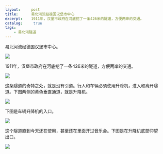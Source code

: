 ```yaml
---
layout:     post
title:      易北河流经德国汉堡市中心
excerpt:    1911年，汉堡市政府在河底挖了一条426米的隧道，方便两岸的交通。
catalog: 	 true
tags:
    - 易北河隧道
---
```

易北河流经德国汉堡市中心。

![](https://pic.imgdb.cn/item/66b60a0fd9c307b7e9c4abd6.webp)

1911年，汉堡市政府在河底挖了一条426米的隧道，方便两岸的交通。

![](https://pic.imgdb.cn/item/66b60a46d9c307b7e9c4e6d6.webp)

这条隧道的奇特之处，就是没有引道。行人和车辆必须使用升降机，进入和离开隧道。下图两侧的黄色垂直通道，就是升降机。

![](https://pic.imgdb.cn/item/66b60a66d9c307b7e9c50bb4.webp)

下图是车辆升降机的入口。

![](https://pic.imgdb.cn/item/66b60a93d9c307b7e9c53bf7.webp)

这个隧道直到今天还在使用，甚至还在里面开过音乐会。下图是在升降机底部仰望出口。

![](https://pic.imgdb.cn/item/66b60ad7d9c307b7e9c58d10.webp)


